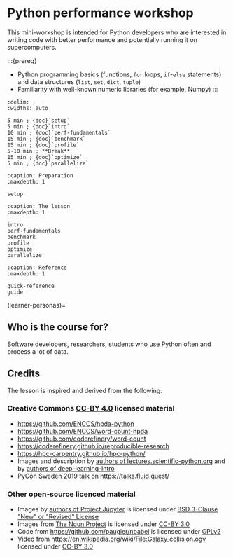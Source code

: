 # Python performance workshop

This mini-workshop is intended for Python developers who are interested in writing code with
better performance and potentially running it on supercomputers.

:::{prereq}

- Python programming basics (functions, `for` loops, `if`-`else` statements)
  and data structures (`list`, `set`, `dict`, `tuple`)
- Familiarity with well-known numeric libraries (for example, Numpy)
:::

```{csv-table}
:delim: ;
:widths: auto

5 min ; {doc}`setup`
5 min ; {doc}`intro`
10 min ; {doc}`perf-fundamentals`
15 min ; {doc}`benchmark`
15 min ; {doc}`profile`
5-10 min ; **Break**
15 min ; {doc}`optimize`
5 min ; {doc}`parallelize`
```

```{toctree}
:caption: Preparation
:maxdepth: 1

setup
```

```{toctree}
:caption: The lesson
:maxdepth: 1

intro
perf-fundamentals
benchmark
profile
optimize
parallelize
```

```{toctree}
:caption: Reference
:maxdepth: 1

quick-reference
guide
```

(learner-personas)=

## Who is the course for?

Software developers, researchers, students who use Python often and process a lot of data.

## Credits

The lesson is inspired and derived from the following:

### Creative Commons [CC-BY 4.0](https://creativecommons.org/licenses/by/4.0/) licensed material

- https://github.com/ENCCS/hpda-python
- https://github.com/ENCCS/word-count-hpda
- https://github.com/coderefinery/word-count
- https://coderefinery.github.io/reproducible-research
- https://hpc-carpentry.github.io/hpc-python/
- Images and description by [authors of lectures.scientific-python.org](https://lectures.scientific-python.org/preface.html#authors) 
and by [authors of deep-learning-intro](https://github.com/carpentries-incubator/deep-learning-intro/blob/main/AUTHORS)
- PyCon Sweden 2019 talk on https://talks.fluid.quest/

### Other open-source licenced material

- Images by [authors of Project Jupyter](https://jupyter.org) is licensed under [BSD 3-Clause "New" or "Revised" License](https://github.com/jupyter/jupyter.github.io/blob/main/LICENSE)
- Images from [The Noun Project](https://thenounproject.com) is licensed under [CC-BY 3.0](https://creativecommons.org/licenses/by/3.0/.)
- Code from <https://github.com/paugier/nbabel> is licensed under [GPLv2](https://github.com/paugier/nbabel/blob/main/LICENSE)
- Video from <https://en.wikipedia.org/wiki/File:Galaxy_collision.ogv> licensed under [CC-BY 3.0](https://creativecommons.org/licenses/by/3.0/.)